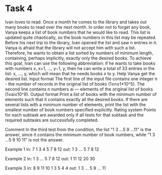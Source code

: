 <!-- ENGLISH -->
# Task 4

Ivan loves to read. Once a month he comes to the library and takes out many books to read over the next month.
In order not to forget any book, Vanya keeps a list of book numbers that he would like to read. This list is updated quite chaotically, so the book numbers in this list may be repeated.
Before his next trip to the library, Ivan opened the list and saw n entries in it. Vanya is afraid that the library will not accept him with such a list. Therefore, he wants to obtain a list sorted by numbers of minimum length, containing, perhaps implicitly, exactly only the desired books.
To achieve this goal, Ivan can use the following abbreviation: if he wants to take books with numbers x, x+1, ..., y−1, y, then he can write a total of 33 entries in the list: x, ..., y, which will mean that he needs books x to y.
Help Vanya get the desired list.
Input format
The first line of the input file contains one integer n - the number of records in the original list of books (1≤n≤1*10\^5). The second line contains n numbers ai — elements of the original list of books (1≤ai≤10\^9).
Output format
Print a list of books with the minimum number of elements such that it contains exactly all the desired books. If there are several lists with a minimum number of elements, print the list with the smallest number of book numbers specified explicitly.
Rating system
Points for each subtask are awarded only if all tests for that subtask and the required subtasks are successfully completed.

Comment
In the third test from the condition, the list "1 3 ...5 9 ...11" is the answer, since it contains the minimum number of book numbers, while "1 3 ...5 9 10 11" is not the answer.

Example 1
in:
7
1 3 4 5 7 8 12
out:
1 3 ... 5 7 8 12

Example 2
in:
1 3 ... 5 7 8 12
out:
1 11 12 20 30

Example 3
in:
8
9 11 10 1 3 5 4 4
out:
1 3 ... 5 9 ... 11